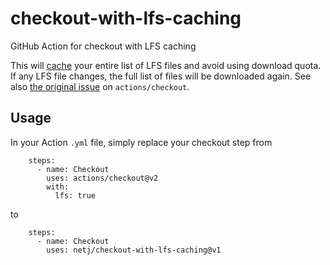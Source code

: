 # checkout-with-lfs-caching
GitHub Action for checkout with LFS caching

This will [cache](https://docs.github.com/en/actions/guides/caching-dependencies-to-speed-up-workflows) your entire list of LFS files and avoid using download quota. If any LFS file changes, the full list of files will be downloaded again. See also [the original issue](https://github.com/actions/checkout/issues/165) on `actions/checkout`.
  
## Usage
In your Action `.yml` file, simply replace your checkout step from

```
    steps:
      - name: Checkout
        uses: actions/checkout@v2
        with:
          lfs: true
```

to

```
    steps:
      - name: Checkout
        uses: netj/checkout-with-lfs-caching@v1
```
